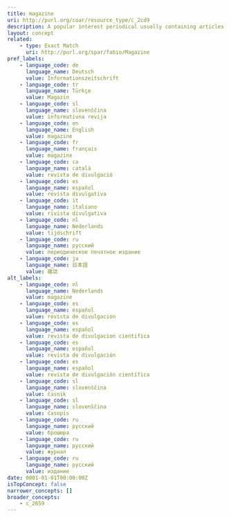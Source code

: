 ```yaml
---
title: magazine
uri: http://purl.org/coar/resource_type/c_2cd9
description: A popular interest periodical usually containing articles on a variety of topics, written by various authors in a nonscholarly style or a trade publication, unlike a consumer publication, covers a specific topic for people who work in that particular field or industry. Adapted from https://www.thebalance.com/what-is-a-trade-publication-exactly-2316039 and http://www.abc-clio.com/ODLIS/odlis_m.aspx
layout: concept
related:
    - type: Exact Match
      uri: http://purl.org/spar/fabio/Magazine
pref_labels:
    - language_code: de
      language_name: Deutsch
      value: Informationszeitschrift
    - language_code: tr
      language_name: Türkçe
      value: Magazin
    - language_code: sl
      language_name: slovenščina
      value: informativna revija
    - language_code: en
      language_name: English
      value: magazine
    - language_code: fr
      language_name: français
      value: magazine
    - language_code: ca
      language_name: català
      value: revista de divulgació
    - language_code: es
      language_name: español
      value: revista divulgativa
    - language_code: it
      language_name: italiano
      value: rivista divulgativa
    - language_code: nl
      language_name: Nederlands
      value: tijdschrift
    - language_code: ru
      language_name: русский
      value: периодическое печатное издание
    - language_code: ja
      language_name: 日本語
      value: 雑誌
alt_labels:
    - language_code: nl
      language_name: Nederlands
      value: magazine
    - language_code: es
      language_name: español
      value: revista de divulgacion
    - language_code: es
      language_name: español
      value: revista de divulgacion cientifica
    - language_code: es
      language_name: español
      value: revista de divulgación
    - language_code: es
      language_name: español
      value: revista de divulgación científica
    - language_code: sl
      language_name: slovenščina
      value: časnik
    - language_code: sl
      language_name: slovenščina
      value: časopis
    - language_code: ru
      language_name: русский
      value: брошюра
    - language_code: ru
      language_name: русский
      value: журнал
    - language_code: ru
      language_name: русский
      value: издание
date: 0001-01-01T00:00:00Z
isTopConcept: false
narrower_concepts: []
broader_concepts:
    - c_2659
---
```


